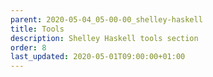 ```yaml
---
parent: 2020-05-04_05-00-00_shelley-haskell
title: Tools
description: Shelley Haskell tools section
order: 8
last_updated: 2020-05-01T09:00:00+01:00
---
```

